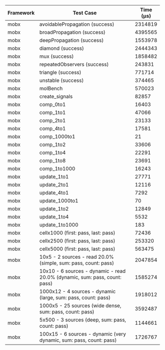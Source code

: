 | Framework | Test Case | Time (μs) |
| --- | --- | --- |
| mobx | avoidablePropagation (success) | 2314819 |
| mobx | broadPropagation (success) | 4395565 |
| mobx | deepPropagation (success) | 1553978 |
| mobx | diamond (success) | 2444343 |
| mobx | mux (success) | 1858482 |
| mobx | repeatedObservers (success) | 243831 |
| mobx | triangle (success) | 771714 |
| mobx | unstable (success) | 374465 |
| mobx | molBench | 570023 |
| mobx | create_signals | 82857 |
| mobx | comp_0to1 | 16403 |
| mobx | comp_1to1 | 47066 |
| mobx | comp_2to1 | 23133 |
| mobx | comp_4to1 | 17581 |
| mobx | comp_1000to1 | 21 |
| mobx | comp_1to2 | 33606 |
| mobx | comp_1to4 | 22291 |
| mobx | comp_1to8 | 23691 |
| mobx | comp_1to1000 | 16243 |
| mobx | update_1to1 | 27771 |
| mobx | update_2to1 | 12116 |
| mobx | update_4to1 | 7292 |
| mobx | update_1000to1 | 70 |
| mobx | update_1to2 | 12849 |
| mobx | update_1to4 | 5532 |
| mobx | update_1to1000 | 183 |
| mobx | cellx1000 (first: pass, last: pass) | 72436 |
| mobx | cellx2500 (first: pass, last: pass) | 253320 |
| mobx | cellx5000 (first: pass, last: pass) | 563475 |
| mobx | 10x5 - 2 sources - read 20.0% (simple, sum: pass, count: pass) | 2047854 |
| mobx | 10x10 - 6 sources - dynamic - read 20.0% (dynamic, sum: pass, count: pass) | 1585274 |
| mobx | 1000x12 - 4 sources - dynamic (large, sum: pass, count: pass) | 1918012 |
| mobx | 1000x5 - 25 sources (wide dense, sum: pass, count: pass) | 3592487 |
| mobx | 5x500 - 3 sources (deep, sum: pass, count: pass) | 1144661 |
| mobx | 100x15 - 6 sources - dynamic (very dynamic, sum: pass, count: pass) | 1726767 |
